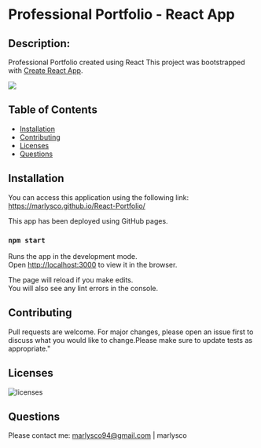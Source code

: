 # Professional Portfolio - React App

 ## Description:
 Professional Portfolio created using React
 This project was bootstrapped with [Create React App](https://github.com/facebook/create-react-app).
 
 <img src="./assets/about.jp"></img>
 
 

 ## Table of Contents
- [Installation](#Installation)
- [Contributing](#Contributing)
- [Licenses](#Licenses)
- [Questions](#Questions)

 ## Installation
You can access this application using the following link: https://marlysco.github.io/React-Portfolio/

This app has been deployed using GitHub pages.

### `npm start`

Runs the app in the development mode.\
Open [http://localhost:3000](http://localhost:3000) to view it in the browser.

The page will reload if you make edits.\
You will also see any lint errors in the console.

 ## Contributing
 Pull requests are welcome. For major changes, please open an issue first to discuss what you would like to change.Please make sure to update tests as appropriate."

 ## Licenses
 ![licenses](https://img.shields.io/badge/License-MIT-green.svg "License Badge")

 ## Questions
 Please contact me:
 marlysco94@gmail.com | marlysco
